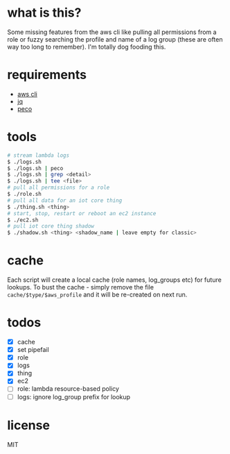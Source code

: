# what is this?
Some missing features from the aws cli like pulling all permissions from a role or fuzzy searching the profile and name of a log group (these are often way too long to remember). I'm totally dog fooding this.

# requirements
- [aws cli](https://github.com/aws/aws-cli/tree/v2)
- [jq](https://stedolan.github.io/jq/download/)
- [peco](https://github.com/peco/peco)

# tools
````bash
# stream lambda logs
$ ./logs.sh
$ ./logs.sh | peco
$ ./logs.sh | grep <detail>
$ ./logs.sh | tee <file>
# pull all permissions for a role
$ ./role.sh
# pull all data for an iot core thing
$ ./thing.sh <thing>
# start, stop, restart or reboot an ec2 instance
$ ./ec2.sh
# pull iot core thing shadow
$ ./shadow.sh <thing> <shadow_name | leave empty for classic>
````

# cache
Each script will create a local cache (role names, log_groups etc) for future lookups. To bust the cache - simply remove the file `cache/$type/$aws_profile` and it will be re-created on next run.

# todos
- [x] cache
- [x] set pipefail
- [x] role
- [x] logs
- [x] thing
- [x] ec2
- [ ] role: lambda resource-based policy
- [ ] logs: ignore log_group prefix for lookup

# license
MIT
